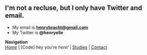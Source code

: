 ## I'm not a recluse, but I only have Twitter and email.
* My email is **henrybracht@gmail.com**
* My Twitter is **@henryelle**

**Navigation**  
[Home](README.md) | [Code] hey you're _here!_ | [Studies](studies.md) | [Contact](contact.md)
